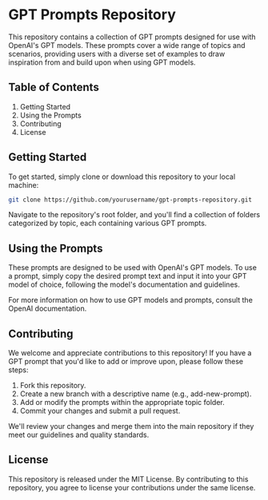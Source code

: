 # GPT Prompts Repository
This repository contains a collection of GPT prompts designed for use with OpenAI's GPT models. These prompts cover a wide range of topics and scenarios, providing users with a diverse set of examples to draw inspiration from and build upon when using GPT models.

## Table of Contents
1. Getting Started
2. Using the Prompts
3. Contributing
4. License

## Getting Started
To get started, simply clone or download this repository to your local machine:

```bash
git clone https://github.com/yourusername/gpt-prompts-repository.git
```

Navigate to the repository's root folder, and you'll find a collection of folders categorized by topic, each containing various GPT prompts.

## Using the Prompts
These prompts are designed to be used with OpenAI's GPT models. To use a prompt, simply copy the desired prompt text and input it into your GPT model of choice, following the model's documentation and guidelines.

For more information on how to use GPT models and prompts, consult the OpenAI documentation.

## Contributing
We welcome and appreciate contributions to this repository! If you have a GPT prompt that you'd like to add or improve upon, please follow these steps:

1. Fork this repository.
2. Create a new branch with a descriptive name (e.g., add-new-prompt).
3. Add or modify the prompts within the appropriate topic folder.
4. Commit your changes and submit a pull request.

We'll review your changes and merge them into the main repository if they meet our guidelines and quality standards.

## License
This repository is released under the MIT License. By contributing to this repository, you agree to license your contributions under the same license.